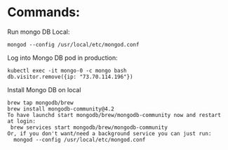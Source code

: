 # Commands:  

Run mongo DB Local: 
```
mongod --config /usr/local/etc/mongod.conf
```
Log into Mongo DB pod in production: 
```
kubectl exec -it mongo-0 -c mongo bash
db.visitor.remove({ip: "73.70.114.196"})
```

Install Mongo DB on local
```
brew tap mongodb/brew
brew install mongodb-community@4.2
To have launchd start mongodb/brew/mongodb-community now and restart at login:
 brew services start mongodb/brew/mongodb-community
Or, if you don't want/need a background service you can just run:
  mongod --config /usr/local/etc/mongod.conf
```
